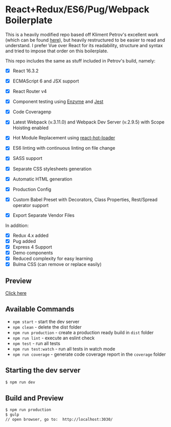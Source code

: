 # React+Redux/ES6/Pug/Webpack Boilerplate

This is a heavily modified repo based off Kliment Petrov's excellent work (which can be found [here](https://github.com/KleoPetroff/react-webpack-boilerplate)), but heavily restructured to be easier to read and understand.  I prefer Vue over React for its readability, structure and syntax and tried to impose that order on this boilerplate.  

This repo includes the same as stuff included in Petrov's build, namely: 

- [x] React 16.3.2
- [x] ECMAScript 6 and JSX support
- [x] React Router v4
- [x] Component testing using [Enzyme](https://github.com/airbnb/enzyme) and [Jest](https://facebook.github.io/jest)
- [x] Code Coveragenp
- [x] Latest Webpack (v.3.11.0) and Webpack Dev Server (v.2.9.5) with Scope Hoisting enabled
- [x] Hot Module Replacement using [react-hot-loader](https://github.com/gaearon/react-hot-loader)
- [x] ES6 linting with continuous linting on file change
- [x] SASS support
- [x] Separate CSS stylesheets generation
- [x] Automatic HTML generation
- [x] Production Config
- [x] Custom Babel Preset with Decorators, Class Properties, Rest/Spread operator support
- [x] Export Separate Vendor Files


In addition: 

- [x] Redux 4.x added
- [x] Pug added
- [x] Express 4 Support
- [x] Demo components
- [x] Reduced complexity for easy learning
- [x] Bulma CSS (can remove or replace easily)

## Preview
[Click here](https://react-webpack-boilerplate.herokuapp.com/)

## Available Commands
- `npm start` - start the dev server
- `npm clean` - delete the dist folder
- `npm run production` - create a production ready build in `dist` folder
- `npm run lint` - execute an eslint check
- `npm test` - run all tests
- `npm run test:watch` - run all tests in watch mode
- `npm run coverage` - generate code coverage report in the `coverage` folder

## Starting the dev server
```sh
$ npm run dev
```

## Build and Preview
```sh
$ npm run production
$ gulp 
// open browser, go to:  http://localhost:3030/
```
